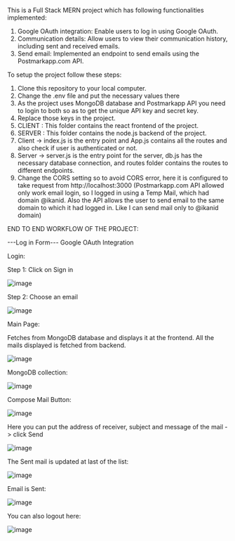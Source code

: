 This is a Full Stack MERN project which has following functionalities implemented:

1. Google OAuth integration: Enable users to log in using Google OAuth.
2. Communication details: Allow users to view their communication history, including sent and
received emails.
3. Send email: Implemented an endpoint to send emails using the Postmarkapp.com API.

To setup the project follow these steps:
1. Clone this repository to your local computer.
2. Change the .env file and put the necessary values there
3. As the project uses MongoDB database and Postmarkapp API you need to login to both so as to get the unique API key and secret key.
4. Replace those keys in the project.
5. CLIENT : This folder contains the react frontend of the project.
6. SERVER : This folder contains the node.js backend of the project.
7. Client -> index.js is the entry point and App.js contains all the routes and also check if user is authenticated or not.
8. Server -> server.js is the entry point for the server, db.js has the necessary database connection, and routes folder contains the routes to different endpoints.
9. Change the CORS setting so to avoid CORS error, here it is configured to take request from http://localhost:3000
(Postmarkapp.com API allowed only work email login, so I logged in using a Temp Mail, which had domain @ikanid. Also the API allows the user to send email to the same domain to which it had logged in. Like I can send mail only to @ikanid domain)

END TO END WORKFLOW OF THE PROJECT:

---Log in Form---
Google OAuth Integration

Login:

Step 1: Click on Sign in

![image](https://github.com/Tarezh/commsystem/assets/100041569/b4135a27-a71b-49c7-8bdc-9c1f819f37c5)


Step 2: Choose an email

![image](https://github.com/Tarezh/commsystem/assets/100041569/59034ed4-5151-46e8-9927-17e9d5810784)


Main Page:

Fetches from MongoDB database and displays it at the frontend. All the mails displayed is fetched from backend.

![image](https://github.com/Tarezh/commsystem/assets/100041569/0f632576-4a35-45b3-aa80-c61f365db8b7)

 
MongoDB collection:

![image](https://github.com/Tarezh/commsystem/assets/100041569/2bd80317-f57f-46d3-9f4f-0e60c666dd1b)

Compose Mail Button:

![image](https://github.com/Tarezh/commsystem/assets/100041569/92ab029b-a155-4a9b-9e33-43acb4e032b1)

Here you can put the address of receiver, subject and message of the mail -> click Send

![image](https://github.com/Tarezh/commsystem/assets/100041569/cab7deea-63b1-4771-9013-e797f4df1f4c)

The Sent mail is updated at last of the list:

![image](https://github.com/Tarezh/commsystem/assets/100041569/f0ecae02-5fd9-4ab2-801e-bd5f5d41b4e9)

Email is Sent:

![image](https://github.com/Tarezh/commsystem/assets/100041569/7afe69f5-6b69-44ce-b9ef-0131cb051486)

You can also logout here:

![image](https://github.com/Tarezh/commsystem/assets/100041569/77bd86f4-e4f6-4c44-ba24-551247fcb897)














